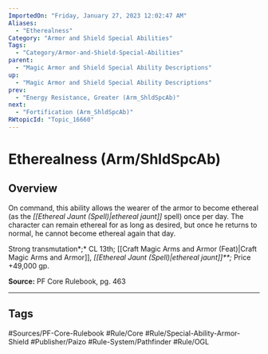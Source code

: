 ```yaml
---
ImportedOn: "Friday, January 27, 2023 12:02:47 AM"
Aliases:
  - "Etherealness"
Category: "Armor and Shield Special Abilities"
Tags:
  - "Category/Armor-and-Shield-Special-Abilities"
parent:
  - "Magic Armor and Shield Special Ability Descriptions"
up:
  - "Magic Armor and Shield Special Ability Descriptions"
prev:
  - "Energy Resistance, Greater (Arm_ShldSpcAb)"
next:
  - "Fortification (Arm_ShldSpcAb)"
RWtopicId: "Topic_16660"
---
```

# Etherealness (Arm/ShldSpcAb)
## Overview
On command, this ability allows the wearer of the armor to become ethereal (as the *[[Ethereal Jaunt (Spell)|ethereal jaunt]]* spell) once per day. The character can remain ethereal for as long as desired, but once he returns to normal, he cannot become ethereal again that day.

Strong transmutation*;* CL 13th; [[Craft Magic Arms and Armor (Feat)|Craft Magic Arms and Armor]], *[[Ethereal Jaunt (Spell)|ethereal jaunt]]**;* Price +49,000 gp.

**Source:** PF Core Rulebook, pg. 463


---
## Tags
#Sources/PF-Core-Rulebook #Rule/Core #Rule/Special-Ability-Armor-Shield #Publisher/Paizo #Rule-System/Pathfinder #Rule/OGL

